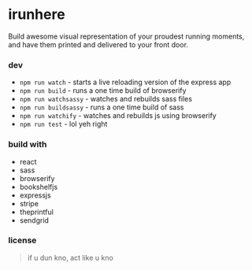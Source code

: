 # irunhere

Build awesome visual representation of your proudest running moments, and have them printed and delivered to your front door.

### dev

* `npm run watch` - starts a live reloading version of the express app
* `npm run build` - runs a one time build of browserify
* `npm run watchsassy` - watches and rebuilds sass files
* `npm run buildsassy` - runs a one time build of sass
* `npm run watchify` - watches and rebuilds js using browserify
* `npm run test` - lol yeh right


### build with

* react
* sass
* browserify
* bookshelfjs
* expressjs
* stripe
* theprintful
* sendgrid

### license

> if u dun kno, act like u kno
